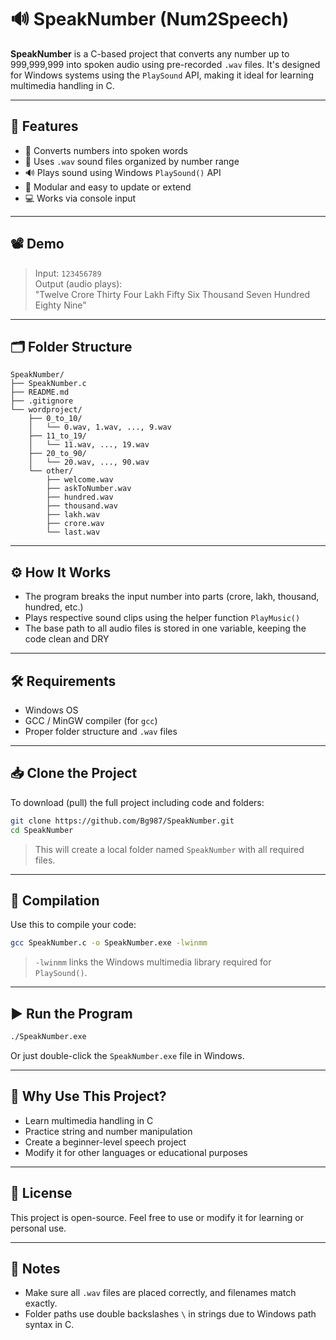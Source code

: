 # 🔊 SpeakNumber (Num2Speech)

**SpeakNumber** is a C-based project that converts any number up to 999,999,999 into spoken audio using pre-recorded `.wav` files. It's designed for Windows systems using the `PlaySound` API, making it ideal for learning multimedia handling in C.

---

## 🎯 Features

- 🔢 Converts numbers into spoken words  
- 📁 Uses `.wav` sound files organized by number range  
- 🔊 Plays sound using Windows `PlaySound()` API  
- 🧩 Modular and easy to update or extend  
- 💻 Works via console input  

---

## 📽️ Demo

> Input: `123456789`  
> Output (audio plays):  
> "Twelve Crore Thirty Four Lakh Fifty Six Thousand Seven Hundred Eighty Nine"

---

## 🗂️ Folder Structure

```
SpeakNumber/
├── SpeakNumber.c
├── README.md
├── .gitignore
└── wordproject/
    ├── 0_to_10/
    │   └── 0.wav, 1.wav, ..., 9.wav
    ├── 11_to_19/
    │   └── 11.wav, ..., 19.wav
    ├── 20_to_90/
    │   └── 20.wav, ..., 90.wav
    └── other/
        ├── welcome.wav
        ├── askToNumber.wav
        ├── hundred.wav
        ├── thousand.wav
        ├── lakh.wav
        ├── crore.wav
        └── last.wav
```

---

## ⚙️ How It Works

- The program breaks the input number into parts (crore, lakh, thousand, hundred, etc.)
- Plays respective sound clips using the helper function `PlayMusic()`
- The base path to all audio files is stored in one variable, keeping the code clean and DRY

---

## 🛠️ Requirements

- Windows OS  
- GCC / MinGW compiler (for `gcc`)  
- Proper folder structure and `.wav` files  

---

## 📥 Clone the Project

To download (pull) the full project including code and folders:

```bash
git clone https://github.com/Bg987/SpeakNumber.git
cd SpeakNumber
```

> This will create a local folder named `SpeakNumber` with all required files.

---

## 🧪 Compilation

Use this to compile your code:

```bash
gcc SpeakNumber.c -o SpeakNumber.exe -lwinmm
```

> `-lwinmm` links the Windows multimedia library required for `PlaySound()`.

---

## ▶️ Run the Program

```bash
./SpeakNumber.exe
```

Or just double-click the `SpeakNumber.exe` file in Windows.

---

## 🧠 Why Use This Project?

- Learn multimedia handling in C  
- Practice string and number manipulation  
- Create a beginner-level speech project  
- Modify it for other languages or educational purposes  

---

## 📝 License

This project is open-source. Feel free to use or modify it for learning or personal use.

---

## 📌 Notes

- Make sure all `.wav` files are placed correctly, and filenames match exactly.  
- Folder paths use double backslashes `\` in strings due to Windows path syntax in C.
